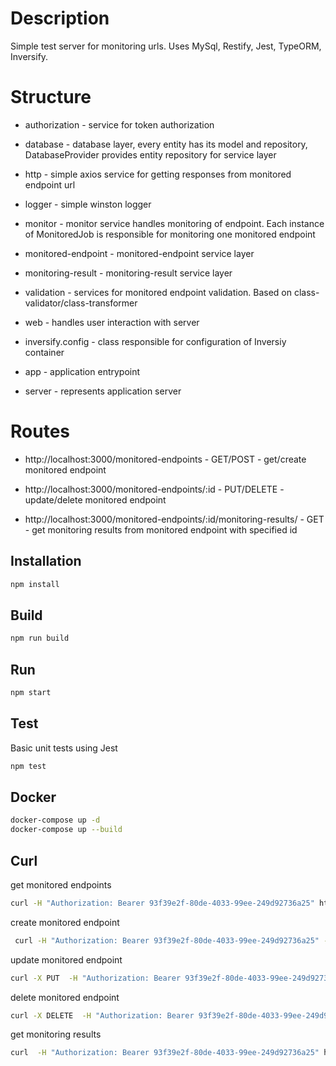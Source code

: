 # Description

Simple test server for monitoring urls. Uses MySql, Restify, Jest, TypeORM, Inversify.

# Structure
* authorization - service for token authorization
    
* database - database layer, every entity has its model and repository, DatabaseProvider provides entity repository for service layer

* http - simple axios service for getting responses from monitored endpoint url

* logger - simple winston logger

* monitor - monitor service handles monitoring of endpoint. Each instance of MonitoredJob is responsible for monitoring one monitored endpoint

* monitored-endpoint - monitored-endpoint service layer

* monitoring-result - monitoring-result service layer

* validation - services for monitored endpoint validation. Based on class-validator/class-transformer
 
* web - handles user interaction with server

* inversify.config - class responsible for configuration of Inversiy container

* app - application entrypoint

* server - represents application server

# Routes

* http://localhost:3000/monitored-endpoints - GET/POST - get/create monitored endpoint

* http://localhost:3000/monitored-endpoints/:id - PUT/DELETE - update/delete monitored endpoint

* http://localhost:3000/monitored-endpoints/:id/monitoring-results/ - GET - get monitoring results from monitored endpoint with specified id

## Installation

```bash
npm install
```
## Build

```bash
npm run build
```

## Run

```bash
npm start
```

## Test

Basic unit tests using Jest
```bash
npm test
```

## Docker

```bash
docker-compose up -d
docker-compose up --build
```

## Curl

get monitored endpoints

```bash
curl -H "Authorization: Bearer 93f39e2f-80de-4033-99ee-249d92736a25" http://localhost:3000/monitored-endpoints
```

create monitored endpoint

```bash
 curl -H "Authorization: Bearer 93f39e2f-80de-4033-99ee-249d92736a25" -H "Content-Type: application/json" -d '{"name": "test", "url": "http://private-264465-litackaapi.apiary-mock.com/cards/1/state", "monitoredInterval": 3}' http://localhost:3000/monitored-endpoints
```

update monitored endpoint

```bash
curl -X PUT  -H "Authorization: Bearer 93f39e2f-80de-4033-99ee-249d92736a25" -H "Content-Type: application/json" -d '{"name": "test", "url": "http://private-264465-litackaapi.apiary-mock.com/cards/1/state", "monitoredInterval": 3}' http://localhost:3000/monitored-endpoints/1/
```

delete monitored endpoint

```bash
curl -X DELETE  -H "Authorization: Bearer 93f39e2f-80de-4033-99ee-249d92736a25" -H "Content-Type: application/json" http://localhost:3000/monitored-endpoints/1/
```
get monitoring results

```bash
curl  -H "Authorization: Bearer 93f39e2f-80de-4033-99ee-249d92736a25" http://localhost:3000/monitored-endpoints/1/monitoring-results

```
